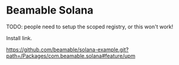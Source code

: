 # Beamable Solana

TODO: people need to setup the scoped registry, or this won't work!


Install link.


https://github.com/beamable/solana-example.git?path=/Packages/com.beamable.solana#feature/upm